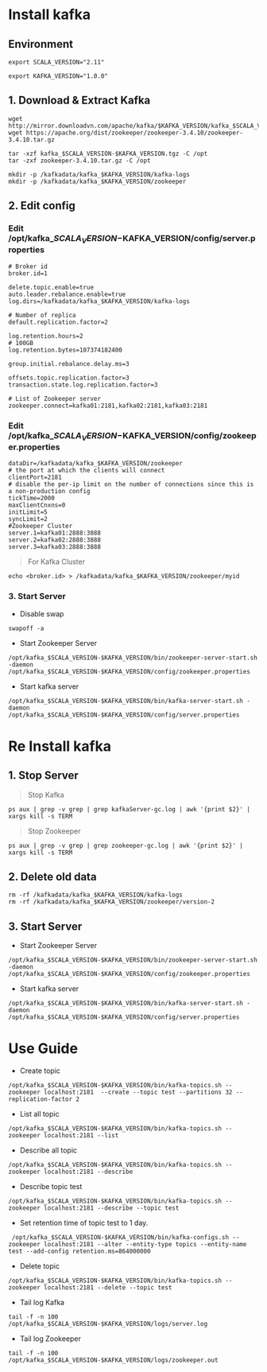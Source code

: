 # Install kafka

## Environment

```export SCALA_VERSION="2.11"```

```export KAFKA_VERSION="1.0.0"```

## 1. Download & Extract Kafka
```
wget http://mirror.downloadvn.com/apache/kafka/$KAFKA_VERSION/kafka_$SCALA_VERSION-$KAFKA_VERSION.tgz
wget https://apache.org/dist/zookeeper/zookeeper-3.4.10/zookeeper-3.4.10.tar.gz

tar -xzf kafka_$SCALA_VERSION-$KAFKA_VERSION.tgz -C /opt
tar -zxf zookeeper-3.4.10.tar.gz -C /opt

mkdir -p /kafkadata/kafka_$KAFKA_VERSION/kafka-logs
mkdir -p /kafkadata/kafka_$KAFKA_VERSION/zookeeper
```
## 2. Edit config

### Edit /opt/kafka_$SCALA_VERSION-$KAFKA_VERSION/config/server.properties
```
# Broker id
broker.id=1

delete.topic.enable=true
auto.leader.rebalance.enable=true
log.dirs=/kafkadata/kafka_$KAFKA_VERSION/kafka-logs

# Number of replica
default.replication.factor=2

log.retention.hours=2  
# 100GB
log.retention.bytes=107374182400

group.initial.rebalance.delay.ms=3

offsets.topic.replication.factor=3
transaction.state.log.replication.factor=3

# List of Zookeeper server
zookeeper.connect=kafka01:2181,kafka02:2181,kafka03:2181
```

### Edit /opt/kafka_$SCALA_VERSION-$KAFKA_VERSION/config/zookeeper.properties
```
dataDir=/kafkadata/kafka_$KAFKA_VERSION/zookeeper
# the port at which the clients will connect
clientPort=2181
# disable the per-ip limit on the number of connections since this is a non-production config
tickTime=2000
maxClientCnxns=0
initLimit=5
syncLimit=2
#Zookeeper Cluster
server.1=kafka01:2888:3888
server.2=kafka02:2888:3888
server.3=kafka03:2888:3888
```
> For Kafka Cluster
```
echo <broker.id> > /kafkadata/kafka_$KAFKA_VERSION/zookeeper/myid
```

### 3. Start Server

- Disable swap

```swapoff -a```

- Start Zookeeper Server
```
/opt/kafka_$SCALA_VERSION-$KAFKA_VERSION/bin/zookeeper-server-start.sh -daemon /opt/kafka_$SCALA_VERSION-$KAFKA_VERSION/config/zookeeper.properties
```
- Start kafka server
```
/opt/kafka_$SCALA_VERSION-$KAFKA_VERSION/bin/kafka-server-start.sh -daemon /opt/kafka_$SCALA_VERSION-$KAFKA_VERSION/config/server.properties
```


# Re Install kafka
## 1. Stop Server
> Stop Kafka
```
ps aux | grep -v grep | grep kafkaServer-gc.log | awk '{print $2}' | xargs kill -s TERM
```

> Stop Zookeeper
```
ps aux | grep -v grep | grep zookeeper-gc.log | awk '{print $2}' | xargs kill -s TERM
```
## 2. Delete old data
```
rm -rf /kafkadata/kafka_$KAFKA_VERSION/kafka-logs
rm -rf /kafkadata/kafka_$KAFKA_VERSION/zookeeper/version-2
``` 
## 3. Start Server

- Start Zookeeper Server
```
/opt/kafka_$SCALA_VERSION-$KAFKA_VERSION/bin/zookeeper-server-start.sh -daemon /opt/kafka_$SCALA_VERSION-$KAFKA_VERSION/config/zookeeper.properties
```
- Start kafka server
```
/opt/kafka_$SCALA_VERSION-$KAFKA_VERSION/bin/kafka-server-start.sh -daemon /opt/kafka_$SCALA_VERSION-$KAFKA_VERSION/config/server.properties
```

# Use Guide
- Create topic

```/opt/kafka_$SCALA_VERSION-$KAFKA_VERSION/bin/kafka-topics.sh --zookeeper localhost:2181  --create --topic test --partitions 32 --replication-factor 2```

- List all topic

```/opt/kafka_$SCALA_VERSION-$KAFKA_VERSION/bin/kafka-topics.sh --zookeeper localhost:2181 --list```

- Describe all topic

```/opt/kafka_$SCALA_VERSION-$KAFKA_VERSION/bin/kafka-topics.sh --zookeeper localhost:2181 --describe```

- Describe topic test

```/opt/kafka_$SCALA_VERSION-$KAFKA_VERSION/bin/kafka-topics.sh --zookeeper localhost:2181 --describe --topic test```

- Set retention time of topic test to 1 day.

``` /opt/kafka_$SCALA_VERSION-$KAFKA_VERSION/bin/kafka-configs.sh --zookeeper localhost:2181 --alter --entity-type topics --entity-name test --add-config retention.ms=864000000```

- Delete topic

```/opt/kafka_$SCALA_VERSION-$KAFKA_VERSION/bin/kafka-topics.sh --zookeeper localhost:2181 --delete --topic test```

- Tail log Kafka

```tail -f -n 100 /opt/kafka_$SCALA_VERSION-$KAFKA_VERSION/logs/server.log```

- Tail log Zookeeper

```tail -f -n 100 /opt/kafka_$SCALA_VERSION-$KAFKA_VERSION/logs/zookeeper.out```